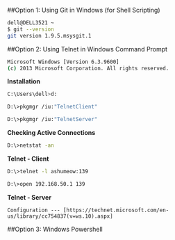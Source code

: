 ##Option 1: Using Git in Windows (for Shell Scripting)
```sh
dell@DELL3521 ~
$ git --version
git version 1.9.5.msysgit.1
```

##Option 2: Using Telnet in Windows Command Prompt
```sh
Microsoft Windows [Version 6.3.9600]
(c) 2013 Microsoft Corporation. All rights reserved.
```
<b>Installation</b>
```sh
C:\Users\dell>d:

D:\>pkgmgr /iu:"TelnetClient"

D:\>pkgmgr /iu:"TelnetServer"
```
<b>Checking Active Connections</b>
```sh
D:\>netstat -an
```
<b>Telnet - Client</b>
```sh
D:\>telnet -l ashumeow:139

D:\>open 192.168.50.1 139
```
<b>Telnet - Server</b>
```
Configuration --- [https://technet.microsoft.com/en-us/library/cc754837(v=ws.10).aspx]
```
##Option 3: Windows Powershell
